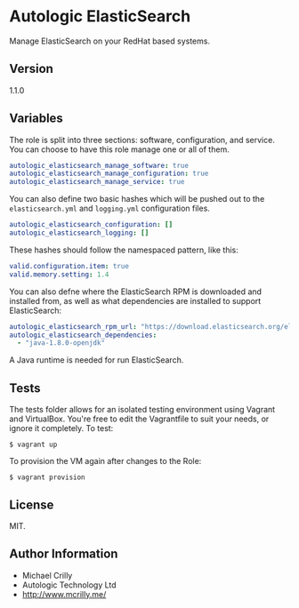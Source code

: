 # Autologic ElasticSearch

Manage ElasticSearch on your RedHat based systems.

## Version

1.1.0

## Variables

The role is split into three sections: software, configuration, and service. You can choose to have this role manage one or all of them.

```yaml
autologic_elasticsearch_manage_software: true 
autologic_elasticsearch_manage_configuration: true 
autologic_elasticsearch_manage_service: true 
```

You can also define two basic hashes which will be pushed out to the ```elasticsearch.yml``` and ```logging.yml``` configuration files.

```yaml
autologic_elasticsearch_configuration: []
autologic_elasticsearch_logging: []
```

These hashes should follow the namespaced pattern, like this:

```yaml
valid.configuration.item: true
valid.memory.setting: 1.4
```

You can also defne where the ElasticSearch RPM is downloaded and installed from, as well as what dependencies are installed to support ElasticSearch:

```yaml
autologic_elasticsearch_rpm_url: "https://download.elasticsearch.org/elasticsearch/elasticsearch/elasticsearch-1.5.0.noarch.rpm"
autologic_elasticsearch_dependencies:
  - "java-1.8.0-openjdk"
```

A Java runtime is needed for run ElasticSearch.

## Tests

The tests folder allows for an isolated testing environment using Vagrant and VirtualBox. You're free to edit the Vagrantfile to suit your needs, or ignore it completely. To test:

```shell
$ vagrant up
```

To provision the VM again after changes to the Role:

```shell
$ vagrant provision
````

## License

MIT.

## Author Information

- Michael Crilly
- Autologic Technology Ltd
- http://www.mcrilly.me/

